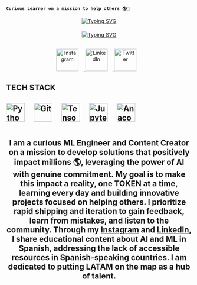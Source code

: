 <!-- Intro Section -->
**`Curious Learner on a mission to help others 🌎🫡`**

<p align="center">
  <!-- Name Section -->
  <a href="https://git.io/typing-svg"><img src="https://readme-typing-svg.demolab.com?font=Impact&duration=5001&pause=900&color=5BBFFFFF&center=true&vCenter=true&repeat=false&width=300&lines=Tomas+Baron+Galvis" alt="Typing SVG" /></a>
</p>

<p align="center" style="margin-top: 20px;">
  <!-- Facts Section -->
  <a href="https://git.io/typing-svg"><img src="https://readme-typing-svg.demolab.com?font=Impact&duration=5001&pause=900&color=5BBFFFFF&center=true&vCenter=true&width=300&lines=Data+Scientist+and+ML+Engineer+;Always+Striving+to+improve+daily+;Content+Creator+for+LATAM" alt="Typing SVG" /></a>
</p>

<p align="center" style="margin-top: 30px;">
  <!-- Social Section -->
  <a href="https://www.instagram.com/t0mas_baron_/" target="_blank">
    <img alt="Instagram" width="60px" style="padding-right:15px;" src="https://img.icons8.com/?size=100&id=32323&format=png&color=000000" />
  </a>
  <a href="https://www.linkedin.com/in/tomasbaron/" target="_blank">
    <img alt="LinkedIn" width="60px" style="padding-right:15px;" src="https://img.icons8.com/?size=100&id=13930&format=png&color=000000" />
  </a>
  <a href="https://x.com/tomas87937890" target="_blank">
    <img alt="Twitter" width="60px" style="padding-right:15px;" src="https://img.icons8.com/?size=100&id=5MQ0gPAYYx7a&format=png&color=000000" />
  </a>
</p>

<!-- Tech Stack Section -->
<p align="left  style="margin-top: 30px;"> 
  <h2> TECH STACK <h2>
  <img alt="Python" width="50px" style="padding-right:20px;" src="https://cdn.jsdelivr.net/gh/devicons/devicon@latest/icons/python/python-original.svg" />
  <img alt="Git" width="50px" style="padding-right:20px;" src="https://cdn.jsdelivr.net/gh/devicons/devicon@latest/icons/git/git-original-wordmark.svg" />
  <img alt="TensorFlow" width="50px" style="padding-right:20px;" src="https://cdn.jsdelivr.net/gh/devicons/devicon@latest/icons/tensorflow/tensorflow-original.svg" />
  <img alt="Jupyter" width="50px" style="padding-right:20px;" src="https://cdn.jsdelivr.net/gh/devicons/devicon@latest/icons/jupyter/jupyter-original-wordmark.svg" /> 
  <img alt="Anaconda" width="50px" style="padding-right:20px;" src="https://cdn.jsdelivr.net/gh/devicons/devicon@latest/icons/anaconda/anaconda-original.svg" /> 
</p>

<!-- About Me Section -->
<p align="center" style="margin-top: 40px;">
  I am a curious ML Engineer and Content Creator on a mission to develop solutions that positively impact millions 🌎, leveraging the power of AI with genuine commitment. My goal is to make this impact a reality, one TOKEN at a time, learning every day and building innovative projects focused on helping others. I prioritize rapid shipping and iteration to gain feedback, learn from mistakes, and listen to the community. Through my <a href="https://www.instagram.com/t0mas_baron_/" target="_blank">Instagram</a> and <a href="https://www.linkedin.com/in/tomasbaron/" target="_blank">LinkedIn</a>, I share educational content about AI and ML in Spanish, addressing the lack of accessible resources in Spanish-speaking countries. I am dedicated to putting LATAM on the map as a hub of talent.
</p>


